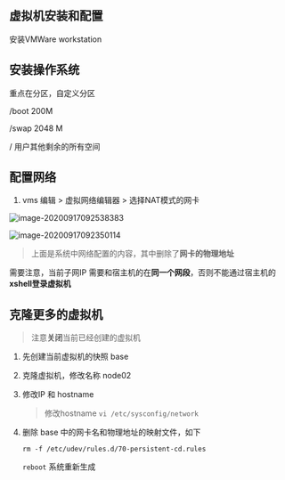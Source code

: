 ## 虚拟机安装和配置

安装VMWare workstation

## 安装操作系统

重点在分区，自定义分区

/boot 200M

/swap 2048 M

/  用户其他剩余的所有空间

## 配置网络

1. vms 编辑 > 虚拟网络编辑器 > 选择NAT模式的网卡

![image-20200917092538383](C:\Users\admin\AppData\Roaming\Typora\typora-user-images\image-20200917092538383.png)

![image-20200917092350114](C:\Users\admin\AppData\Roaming\Typora\typora-user-images\image-20200917092350114.png)

> 上面是系统中网络配置的内容，其中删除了**网卡的物理地址**

需要注意，当前子网IP 需要和宿主机的在**同一个网段**，否则不能通过宿主机的**xshell登录虚拟机**

## 克隆更多的虚拟机

> 注意**关闭**当前已经创建的虚拟机

1. 先创建当前虚拟机的快照 base
2. 克隆虚拟机，修改名称 node02

1. 修改IP 和 hostname

   > 修改hostname `vi /etc/sysconfig/network`

2. 删除 base 中的网卡名和物理地址的映射文件，如下

   `rm -f /etc/udev/rules.d/70-persistent-cd.rules` 

   `reboot` 系统重新生成

